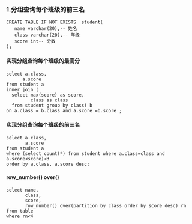 ### 1.分组查询每个班级的前三名
```
CREATE TABLE IF NOT EXISTS  student(
   name varchar(20),-- 姓名
   class varchar(20),-- 年级
   score int-- 分数
);
```
#### 实现分组查询每个班级的最高分
```
select a.class,
      a.score 
from student a 
inner join (
  select max(score) as score, 
         class as class 
  from student group by class) b
on a.class = b.class and a.score =b.score ;
```
#### 实现分组查询每个班级的前三名
```
select a.class,
       a.score 
from student a 
where (select count(*) from student where a.class=class and a.score<score)<3
order by a.class, a.score desc;
```
#### row_number() over()
```
select name,
       class,
       score,
       row_number() over(partition by class order by score desc) rn
from table
where rn<4
```
